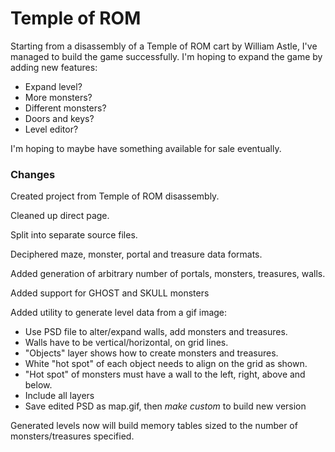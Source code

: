 Temple of ROM
==========

Starting from a disassembly of a Temple of ROM cart by William Astle, I've managed to build the game successfully.
I'm hoping to expand the game by adding new features:

* Expand level?
* More monsters?
* Different monsters?
* Doors and keys?
* Level editor?

I'm hoping to maybe have something available for sale eventually.

### Changes

Created project from Temple of ROM disassembly.

Cleaned up direct page.

Split into separate source files.

Deciphered maze, monster, portal and treasure data formats.

Added generation of arbitrary number of portals, monsters, treasures, walls.

Added support for GHOST and SKULL monsters

Added utility to generate level data from a gif image:

* Use PSD file to alter/expand walls, add monsters and treasures.
* Walls have to be vertical/horizontal, on grid lines.
* "Objects" layer shows how to create monsters and treasures.
* White "hot spot" of each object needs to align on the grid as shown.
* "Hot spot" of monsters must have a wall to the left, right, above and below.
* Include all layers
* Save edited PSD as map.gif, then _make custom_ to build new version

Generated levels now will build memory tables sized to the number of monsters/treasures specified.
